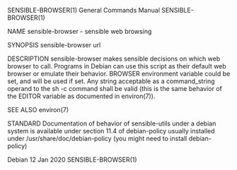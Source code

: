 SENSIBLE-BROWSER(1)						    General Commands Manual						   SENSIBLE-BROWSER(1)

NAME
       sensible-browser - sensible web browsing

SYNOPSIS
       sensible-browser url

DESCRIPTION
       sensible-browser makes sensible decisions on which web browser to call.	Programs in Debian can use this script as their default web browser or emulate
       their behavior.
       BROWSER	environment  variable  could be set, and will be used if set.  Any string acceptable as a command_string operand to the sh -c command shall be
       valid (this is the same behavior of the EDITOR variable as documented in environ(7)).

SEE ALSO
       environ(7)

STANDARD
       Documentation of behavior of sensible-utils under  a  debian  system  is	 available  under  section  11.4  of  debian-policy  usually  installed	 under
       /usr/share/doc/debian-policy (you might need to install debian-policy)

Debian									  12 Jan 2020							   SENSIBLE-BROWSER(1)
